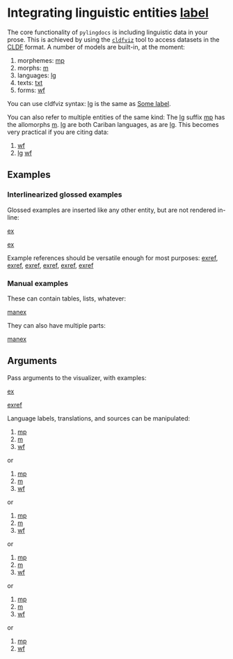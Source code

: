 # Integrating linguistic entities [label](sec:linguistics)

The core functionality of `pylingdocs` is including linguistic data in your prose.
This is achieved by using the [`cldfviz`](https://github.com/cldf/cldfviz/) tool to access datasets in the [CLDF](https://cldf.clld.org/) format.
A number of models are built-in, at the moment:

1. morphemes: [mp](tri-se)
2. morphs: [m](tri-se-2)
3. languages: [lg](tri)
4. texts: [txt](ikp-ekiri)
5. forms: [wf](tri-fire)

You can use cldfviz syntax: [lg](apa) is the same as [Some label](LanguageTable#cldf:apa).

You can also refer to multiple entities of the same kind:
The [lg](tri) suffix [mp](tri-se) has the allomorphs [m](tri-se-1,tri-se-2,tri-se-3).
[lg](apa,tri) are both Cariban languages, as are [lg](pem,ikp,uxc).
This becomes very practical if you are citing data:

1. [wf](tri-fire,apa-fire,wai-fire?with_source&with_language)
1. [lg](tri) [wf](tri-with,tri-person,tri-us?with_source)

## Examples

### Interlinearized glossed examples

Glossed examples are inserted like any other entity, but are not rendered in-line:

[ex](ekiri-1)

[ex](ekiri-2,ekiri-3?example_id=mymultipartexample)

Example references should be versatile enough for most purposes: [exref](ekiri-1), [exref](ekiri-3), [exref](mymultipartexample), [exref](mymultipartexample?suffix=a-b), [exref](ekiri-1?end=mymultipartexample), [exref](mymultipartexample?suffix=arbitrarysuffix)

### Manual examples
These can contain tables, lists, whatever:

[manex](manex1)

They can also have multiple parts:

[manex](manex2)


## Arguments
Pass arguments to the visualizer, with examples:

[ex](ekiri-4?example_id=my_custom_id&with_primaryText)

[exref](my_custom_id)


Language labels, translations, and sources can be manipulated:

1. [mp](tri-se?with_language)
1. [m](tri-se-2?with_language)
1. [wf](tri-fire?with_language)

or

1. [mp](tri-se?with_source)
1. [m](tri-se-2?with_source)
1. [wf](tri-fire?with_source)

or

1. [mp](tri-se?no_translation)
1. [m](tri-se-2?no_translation)
1. [wf](tri-fire?no_translation)

or

1. [mp](tri-se?with_source&with_language)
1. [m](tri-se-2?with_source&with_language)
1. [wf](tri-fire?with_source&with_language)

or

1. [mp](tri-se?with_source&with_language&no_translation)
1. [m](tri-se-2?with_source&with_language&no_translation)
1. [wf](tri-fire?with_source&with_language&no_translation)

or

1. [mp](tri-se?with_source&with_language&translation=supine)
1. [wf](tri-fire?with_source&with_language&translation=people)
